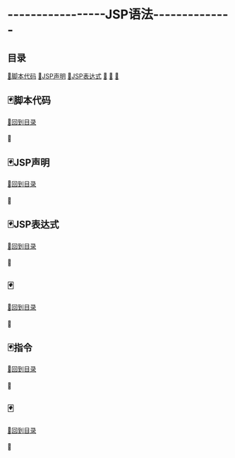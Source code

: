 # -----------------JSP语法--------------
## 目录
<a href="#p1">:dart:脚本代码</a>
<a href="#p2">:dart:JSP声明</a>
<a href="#p3">:dart:JSP表达式</a>
<a href="#p4">:dart:</a>
<a href="#p5">:dart:</a>
<a href="#p6">:dart:</a>

<p id="p1"></p>

## :black_joker:脚本代码
<a href="#title">:flower_playing_cards:回到目录</a>
#### :memo:
<p id="p2"></p>

## :black_joker:JSP声明
<a href="#title">:flower_playing_cards:回到目录</a>
#### :memo:
<p id="p3"></p>

## :black_joker:JSP表达式
<a href="#title">:flower_playing_cards:回到目录</a>
#### :memo:
<p id="p4"></p>

## :black_joker:
<a href="#title">:flower_playing_cards:回到目录</a>
#### :memo:
<p id="p5"></p>

## :black_joker:指令
<a href="#title">:flower_playing_cards:回到目录</a>
#### :memo:
<p id="p6"></p>

## :black_joker:
<a href="#title">:flower_playing_cards:回到目录</a>
#### :memo:
